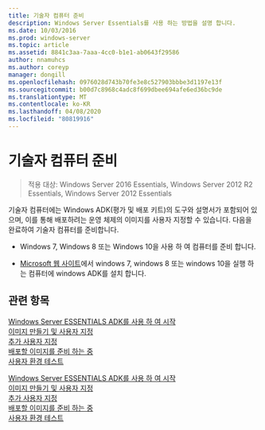 ```yaml
---
title: 기술자 컴퓨터 준비
description: Windows Server Essentials를 사용 하는 방법을 설명 합니다.
ms.date: 10/03/2016
ms.prod: windows-server
ms.topic: article
ms.assetid: 8841c3aa-7aaa-4cc0-b1e1-ab0643f29586
author: nnamuhcs
ms.author: coreyp
manager: dongill
ms.openlocfilehash: 0976028d743b70fe3e8c527903bbbe3d1197e13f
ms.sourcegitcommit: b00d7c8968c4adc8f699dbee694afe6ed36bc9de
ms.translationtype: MT
ms.contentlocale: ko-KR
ms.lasthandoff: 04/08/2020
ms.locfileid: "80819916"
---
```

# <a name="prepare-the-technician-computer"></a>기술자 컴퓨터 준비

>적용 대상: Windows Server 2016 Essentials, Windows Server 2012 R2 Essentials, Windows Server 2012 Essentials

기술자 컴퓨터에는 Windows ADK(평가 및 배포 키트)의 도구와 설명서가 포함되어 있으며, 이를 통해 배포하려는 운영 체제의 이미지를 사용자 지정할 수 있습니다. 다음을 완료하여 기술자 컴퓨터를 준비합니다.  
  
-   Windows 7, Windows 8 또는 Windows 10을 사용 하 여 컴퓨터를 준비 합니다.  
  
-   [Microsoft 웹 사이트](https://go.microsoft.com/fwlink/?LinkID=248647)에서 windows 7, windows 8 또는 windows 10을 실행 하는 컴퓨터에 windows ADK를 설치 합니다.  
  
## <a name="see-also"></a>관련 항목  

 [Windows Server ESSENTIALS ADK를 사용 하 여 시작](Getting-Started-with-the-Windows-Server-Essentials-ADK.md)   
 [이미지  만들기 및 사용자 지정](Creating-and-Customizing-the-Image.md)  
 [추가 사용자 지정](Additional-Customizations.md)   
 [배포할 이미지를 준비 하는 중](Preparing-the-Image-for-Deployment.md)   
 [사용자 환경 테스트](Testing-the-Customer-Experience.md)

 [Windows Server ESSENTIALS ADK를 사용 하 여 시작](../install/Getting-Started-with-the-Windows-Server-Essentials-ADK.md)   
 [이미지  만들기 및 사용자 지정](../install/Creating-and-Customizing-the-Image.md)  
 [추가 사용자 지정](../install/Additional-Customizations.md)   
 [배포할 이미지를 준비 하는 중](../install/Preparing-the-Image-for-Deployment.md)   
 [사용자 환경 테스트](../install/Testing-the-Customer-Experience.md)

